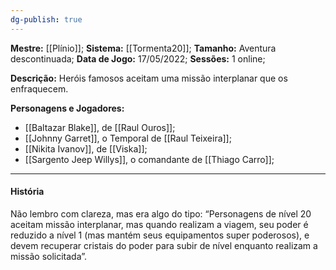 ```yaml
---
dg-publish: true
---
```

**Mestre:** [[Plínio]];
**Sistema:**  [[Tormenta20]];
**Tamanho:** Aventura descontinuada;
**Data de Jogo:** 17/05/2022;
**Sessões:** 1 online;

**Descrição:** Heróis famosos aceitam uma missão interplanar que os enfraquecem.

**Personagens e Jogadores:**
- [[Baltazar Blake]], de [[Raul Ouros]];
- [[Johnny Garret]], o Temporal de [[Raul Teixeira]];
- [[Nikita Ivanov]], de [[Viska]];
- [[Sargento Jeep Willys]], o comandante de [[Thiago Carro]];
---
#### História
Não lembro com clareza, mas era algo do tipo: “Personagens de nível 20 aceitam missão interplanar, mas quando realizam a viagem, seu poder é reduzido a nível 1 (mas mantém seus equipamentos super poderosos), e devem recuperar cristais do poder para subir de nível enquanto realizam a missão solicitada”.